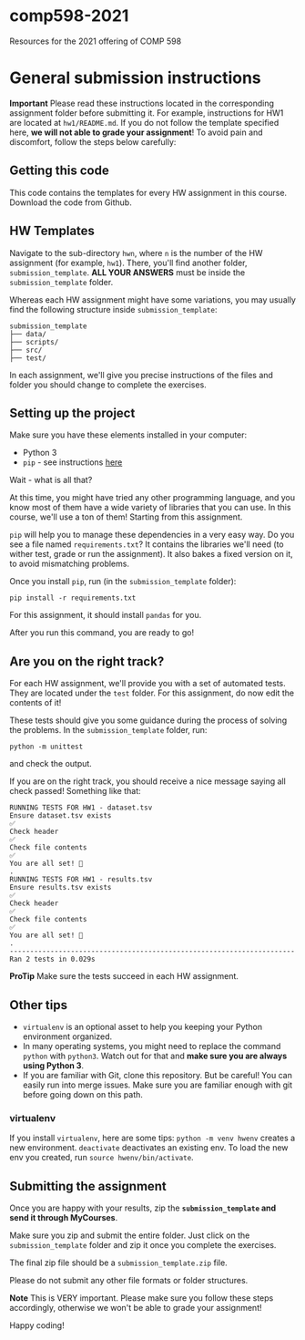 # comp598-2021
Resources for the 2021 offering of COMP 598


# General submission instructions

**Important** 
Please read these instructions located in the corresponding assignment folder before submitting it. For example, instructions for HW1 are located at `hw1/README.md`.
If you do not follow the template specified here, **we will not able to grade your assignment**! 
To avoid pain and discomfort, follow the steps below carefully:

## Getting this code

This code contains the templates for every HW assignment in this course.
Download the code from Github.


## HW Templates
Navigate to the sub-directory `hwn`, where `n` is the number of the HW assignment (for example, `hw1`). There, you'll find another folder, `submission_template`.
**ALL YOUR ANSWERS** must be inside the `submission_template` folder. 

Whereas each HW assignment might have some variations, you may usually find the following structure inside `submission_template`:

```
submission_template
├── data/
├── scripts/
├── src/
├── test/
```

In each assignment, we'll give you precise instructions of the files and folder you should change to complete the exercises.


## Setting up the project

Make sure you have these elements installed in your computer:

* Python 3
* `pip` - see instructions [here](https://packaging.python.org/tutorials/installing-packages/)

Wait - what is all that?

At this time, you might have tried any other programming language, and you know most of them have a wide variety of libraries that you can use. In this course, we'll use a ton of them! Starting from this assignment.

`pip` will help you to manage these dependencies in a very easy way. Do you see a file named `requirements.txt`? It contains the libraries we'll need (to wither test, grade or run the assignment). It also bakes a fixed version on it, to avoid mismatching problems.

Once you install `pip`, run (in the `submission_template` folder):

```
pip install -r requirements.txt
```

For this assignment, it should install `pandas` for you.

After you run this command, you are ready to go!

## Are you on the right track?

For each HW assignment, we'll provide you with a set of automated tests. They are located under the `test` folder. 
For this assignment, do now edit the contents of it!

These tests should give you some guidance during the process of solving the problems.
In the `submission_template` folder, run:

```
python -m unittest
```

and check the output.

If you are on the right track, you should receive a nice message saying all check passed! Something like that:

```
RUNNING TESTS FOR HW1 - dataset.tsv
Ensure dataset.tsv exists
✅
Check header
✅
Check file contents
✅
You are all set! 💜
.
RUNNING TESTS FOR HW1 - results.tsv
Ensure results.tsv exists
✅
Check header
✅
Check file contents
✅
You are all set! 💜
.
----------------------------------------------------------------------
Ran 2 tests in 0.029s

```

**ProTip** Make sure the tests succeed in each HW assignment.

## Other tips

* `virtualenv` is an optional asset to help you keeping your Python environment organized.
* In many operating systems, you might need to replace the command `python` with `python3`. Watch out for that and **make sure you are always using Python 3**.
* If you are familiar with Git, clone this repository. But be careful! You can easily run into merge issues. Make sure you are familiar enough with git before going down on this path.

### virtualenv

If you install `virtualenv`, here are some tips:
`python -m venv hwenv` creates a new environment. `deactivate` deactivates an existing env. To load the new env you created, run `source hwenv/bin/activate`.

## Submitting the assignment


Once you are happy with your results, zip the **`submission_template` and send it through MyCourses**.

Make sure you zip and submit the entire folder. Just click on the `submission_template` folder and zip it once you complete the exercises.

The final zip file should be a `submission_template.zip` file.

Please do not submit any other file formats or folder structures.

**Note** This is VERY important. Please make sure you follow these steps accordingly, otherwise we won't be able to grade your assignment! 

Happy coding!

